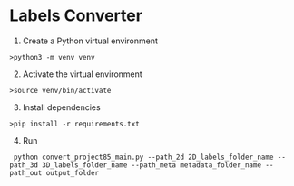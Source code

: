 # Labels Converter

1. Create a Python virtual environment
```commandline
>python3 -m venv venv
```
2. Activate the virtual environment
```commandline
>source venv/bin/activate
```
3. Install dependencies
```commandline
>pip install -r requirements.txt
```
4. Run
```commandline
 python convert_project85_main.py --path_2d 2D_labels_folder_name --path_3d 3D_labels_folder_name --path_meta metadata_folder_name --path_out output_folder
```